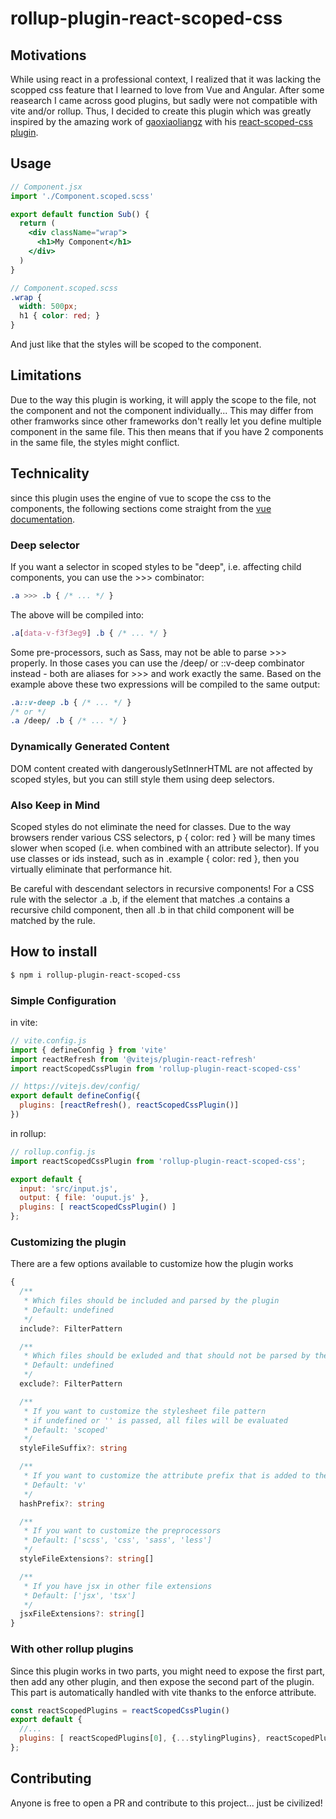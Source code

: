 # rollup-plugin-react-scoped-css

## Motivations
While using react in a professional context, I realized that it was lacking the scopped css feature that I learned to love from Vue and Angular. After some reasearch I came across good plugins, but sadly were not compatible with vite and/or rollup. Thus, I decided to create this plugin which was greatly inspired by the amazing work of [gaoxiaoliangz](https://github.com/gaoxiaoliangz) with his [react-scoped-css plugin](https://github.com/gaoxiaoliangz/react-scoped-css).

## Usage

```jsx
// Component.jsx
import './Component.scoped.scss'

export default function Sub() {
  return (
    <div className="wrap">
      <h1>My Component</h1>
    </div>
  )
}
```

```scss
// Component.scoped.scss
.wrap {
  width: 500px;
  h1 { color: red; }
}
```
And just like that the styles will be scoped to the component.

## Limitations
Due to the way this plugin is working, it will apply the scope to the file, not the component and not the component individually... This may differ from other framworks since other frameworks don't really let you define multiple component in the same file. This then means that if you have 2 components in the same file, the styles might conflict.

## Technicality
since this plugin uses the engine of vue to scope the css to the components, the following sections come straight from the [vue documentation](https://vue-loader.vuejs.org/guide/scoped-css.html#deep-selectors).

### Deep selector
If you want a selector in scoped styles to be "deep", i.e. affecting child components, you can use the >>> combinator:
```css
.a >>> .b { /* ... */ }
```
The above will be compiled into:
```css
.a[data-v-f3f3eg9] .b { /* ... */ }
```
Some pre-processors, such as Sass, may not be able to parse >>> properly. In those cases you can use the /deep/ or ::v-deep combinator instead - both are aliases for >>> and work exactly the same. Based on the example above these two expressions will be compiled to the same output:
```scss
.a::v-deep .b { /* ... */ }
/* or */
.a /deep/ .b { /* ... */ }
```
### Dynamically Generated Content
DOM content created with dangerouslySetInnerHTML are not affected by scoped styles, but you can still style them using deep selectors.

### Also Keep in Mind
Scoped styles do not eliminate the need for classes. Due to the way browsers render various CSS selectors, p { color: red } will be many times slower when scoped (i.e. when combined with an attribute selector). If you use classes or ids instead, such as in .example { color: red }, then you virtually eliminate that performance hit.

Be careful with descendant selectors in recursive components! For a CSS rule with the selector .a .b, if the element that matches .a contains a recursive child component, then all .b in that child component will be matched by the rule.

## How to install

```sh
$ npm i rollup-plugin-react-scoped-css
```

### Simple Configuration

in vite:
```js
// vite.config.js
import { defineConfig } from 'vite'
import reactRefresh from '@vitejs/plugin-react-refresh'
import reactScopedCssPlugin from 'rollup-plugin-react-scoped-css'

// https://vitejs.dev/config/
export default defineConfig({
  plugins: [reactRefresh(), reactScopedCssPlugin()]
})
```

in rollup:
```js
// rollup.config.js
import reactScopedCssPlugin from 'rollup-plugin-react-scoped-css';

export default {
  input: 'src/input.js',
  output: { file: 'ouput.js' },
  plugins: [ reactScopedCssPlugin() ]
};
```

### Customizing the plugin
There are a few options available to customize how the plugin works
```ts
{
  /**
   * Which files should be included and parsed by the plugin
   * Default: undefined
   */
  include?: FilterPattern

  /**
   * Which files should be exluded and that should not be parsed by the plugin
   * Default: undefined
   */
  exclude?: FilterPattern

  /**
   * If you want to customize the stylesheet file pattern
   * if undefined or '' is passed, all files will be evaluated
   * Default: 'scoped'
   */
  styleFileSuffix?: string

  /**
   * If you want to customize the attribute prefix that is added to the jsx elements
   * Default: 'v'
   */
  hashPrefix?: string

  /**
   * If you want to customize the preprocessors
   * Default: ['scss', 'css', 'sass', 'less']
   */
  styleFileExtensions?: string[]

  /**
   * If you have jsx in other file extensions
   * Default: ['jsx', 'tsx']
   */
  jsxFileExtensions?: string[]
}
```

### With other rollup plugins
Since this plugin works in two parts, you might need to expose the first part, then add any other plugin, and then expose the second part of the plugin. This part is automatically handled with vite thanks to the enforce attribute.

```js
const reactScopedPlugins = reactScopedCssPlugin()
export default {
  //...
  plugins: [ reactScopedPlugins[0], {...stylingPlugins}, reactScopedPlugins[1] ]
};
```

## Contributing
Anyone is free to open a PR and contribute to this project... just be civilized!